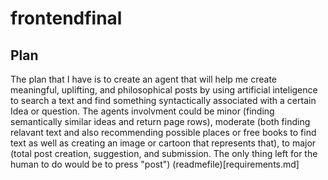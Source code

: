 # frontendfinal

## Plan
The plan that I have is to create an agent that will help me create meaningful, uplifting, and philosophical posts by using artificial inteligence to search a text and find something syntactically associated with a certain Idea or question. The agents involvment could be minor (finding semantically similar ideas and return page rows), moderate (both finding relavant text and also recommending possible places or free books to find text as well as creating an image or cartoon that represents that), to major (total post creation, suggestion, and submission. The only thing left for the human to do would be to press "post") 
(readmefile)[requirements.md]
